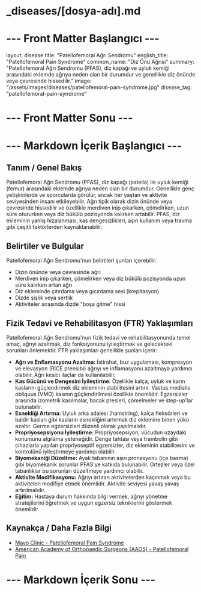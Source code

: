 # _diseases/[dosya-adı].md

# --- Front Matter Başlangıcı ---
layout: disease
title: "Patellofemoral Ağrı Sendromu"
english_title: "Patellofemoral Pain Syndrome"
common_name: "Diz Önü Ağrısı"
summary: "Patellofemoral Ağrı Sendromu (PFAS), diz kapağı ve uyluk kemiği arasındaki eklemde ağrıya neden olan bir durumdur ve genellikle diz önünde veya çevresinde hissedilir."
image: "/assets/images/diseases/patellofemoral-pain-syndrome.jpg"
disease_tag: "patellofemoral-pain-syndrome"

# --- Front Matter Sonu ---

# --- Markdown İçerik Başlangıcı ---

## Tanım / Genel Bakış

Patellofemoral Ağrı Sendromu (PFAS), diz kapağı (patella) ile uyluk kemiği (femur) arasındaki eklemde ağrıya neden olan bir durumdur. Genellikle genç yetişkinlerde ve sporcularda görülür, ancak her yaştan ve aktivite seviyesinden insanı etkileyebilir. Ağrı tipik olarak dizin önünde veya çevresinde hissedilir ve özellikle merdiven inip çıkarken, çömelirken, uzun süre otururken veya diz bükülü pozisyonda kalırken artabilir. PFAS, diz ekleminin yanlış hizalanması, kas dengesizlikleri, aşırı kullanım veya travma gibi çeşitli faktörlerden kaynaklanabilir.

## Belirtiler ve Bulgular

Patellofemoral Ağrı Sendromu'nun belirtileri şunları içerebilir:

*   Dizin önünde veya çevresinde ağrı
*   Merdiven inip çıkarken, çömelirken veya diz bükülü pozisyonda uzun süre kalırken artan ağrı
*   Diz ekleminde çıtırdama veya gıcırdama sesi (krepitasyon)
*   Dizde şişlik veya sertlik
*   Aktiviteler sırasında dizde "boşa gitme" hissi

## Fizik Tedavi ve Rehabilitasyon (FTR) Yaklaşımları

Patellofemoral Ağrı Sendromu'nun fizik tedavi ve rehabilitasyonunda temel amaç, ağrıyı azaltmak, diz fonksiyonunu iyileştirmek ve gelecekteki sorunları önlemektir. FTR yaklaşımları genellikle şunları içerir:

*   **Ağrı ve Enflamasyonu Azaltma:** İstirahat, buz uygulaması, kompresyon ve elevasyon (RICE prensibi) ağrıyı ve inflamasyonu azaltmaya yardımcı olabilir. Ağrı kesici ilaçlar da kullanılabilir.
*   **Kas Gücünü ve Dengesini İyileştirme:** Özellikle kalça, uyluk ve karın kaslarını güçlendirmek diz ekleminin stabilitesini artırır. Vastus medialis obliquus (VMO) kasının güçlendirilmesi özellikle önemlidir. Egzersizler arasında izometrik kasılmalar, bacak presleri, çömelmeler ve step-up'lar bulunabilir.
*   **Esnekliği Artırma:** Uyluk arka adalesi (hamstring), kalça fleksörleri ve baldır kasları gibi kasların esnekliğini artırmak diz eklemine binen yükü azaltır. Germe egzersizleri düzenli olarak yapılmalıdır.
*   **Propriyosepsiyonu İyileştirme:** Propriyosepsiyon, vücudun uzaydaki konumunu algılama yeteneğidir. Denge tahtası veya trambolin gibi cihazlarla yapılan propriyoseptif egzersizler, diz ekleminin stabilitesini ve kontrolünü iyileştirmeye yardımcı olabilir.
*   **Biyomekaniği Düzeltme:** Ayak tabanının aşırı pronasyonu (içe basma) gibi biyomekanik sorunlar PFAS'ye katkıda bulunabilir. Ortezler veya özel tabanlıklar bu sorunları düzeltmeye yardımcı olabilir.
*   **Aktivite Modifikasyonu:** Ağrıyı artıran aktivitelerden kaçınmak veya bu aktiviteleri modifiye etmek önemlidir. Aktivite seviyesi yavaş yavaş artırılmalıdır.
*   **Eğitim:** Hastaya durum hakkında bilgi vermek, ağrıyı yönetme stratejilerini öğretmek ve uygun egzersiz tekniklerini göstermek önemlidir.

## Kaynakça / Daha Fazla Bilgi

*   [Mayo Clinic - Patellofemoral Pain Syndrome](https://www.mayoclinic.org/diseases-conditions/patellofemoral-pain-syndrome/symptoms-causes/syc-20350792)
*   [American Academy of Orthopaedic Surgeons (AAOS) - Patellofemoral Pain](https://www.aaos.org/en/diseases--conditions/patellofemoral-pain/)
# --- Markdown İçerik Sonu ---